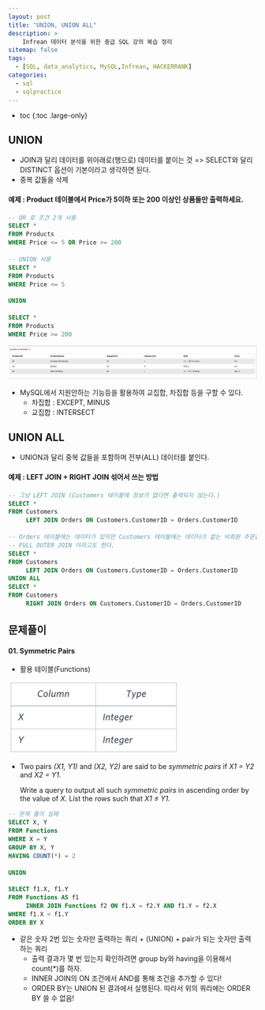 ```yaml
---
layout: post
title: "UNION, UNION ALL"
description: >
    Infrean 데이터 분석을 위한 중급 SQL 강의 복습 정리
sitemap: false
tags:
  - [SQL, data_analytics, MySQL,Infrean, HACKERRANK]
categories:
  - sql
  - sqlpractice 
---
```


* toc
{:toc .large-only}


## UNION

- JOIN과 달리 데이터를 위아래로(행으로) 데이터를 붙이는 것 => SELECT와 달리 DISTINCT 옵션이 기본이라고 생각하면 된다.
- 중복 값들을 삭제



#### 예제 : Product 테이블에서 Price가 5이하 또는 200 이상인 상품들만 출력하세요.

```sql
-- OR 로 조건 2개 사용
SELECT *
FROM Products
WHERE Price <= 5 OR Price >= 200

-- UNION 사용
SELECT *
FROM Products
WHERE Price <= 5

UNION

SELECT *
FROM Products
WHERE Price >= 200

```

![image-20220405174626423](/assets/md-images/image-20220405174626423.png)



- MySQL에서 지원안하는  기능등을 활용하여 교집합, 차집합 등을 구할 수 있다.
  - 차집합 : EXCEPT, MINUS
  - 교집합 : INTERSECT





## UNION ALL

- UNION과 달리 중복 값들을 포함하며 전부(ALL) 데이터를 붙인다.



#### 예제 :  LEFT JOIN + RIGHT JOIN 섞어서 쓰는 방법

```sql
-- 그냥 LEFT JOIN (Customers 테이블에 정보가 없다면 출력되지 않는다.)
SELECT *
FROM Customers
	 LEFT JOIN Orders ON Customers.CustomerID = Orders.CustomerID
	 
-- Orders 테이블에는 데이터가 있지만 Customers 테이블에는 데이터가 없는 비회원 주문같은 경우도 같이 보고 싶을 때
-- FULL OUTER JOIN 이라고도 한다.
SELECT *
FROM Customers
	 LEFT JOIN Orders ON Customers.CustomerID = Orders.CustomerID
UNION ALL
SELECT *
FROM Customers
	 RIGHT JOIN Orders ON Customers.CustomerID = Orders.CustomerID
```





## 문제풀이



#### 01. Symmetric Pairs

- 활용 테이블(Functions)

![image-20220405174948820](/assets/md-images/image-20220405174948820.png)



- Two pairs *(X1, Y1)* and *(X2, Y2)* are said to be *symmetric* *pairs* if *X1 = Y2* and *X2 = Y1*.

  Write a query to output all such *symmetric* *pairs* in ascending order by the value of *X*. List the rows such that *X1 ≤ Y1*.



```sql
-- 문제 풀이 실패
SELECT X, Y
FROM Functions
WHERE X = Y
GROUP BY X, Y
HAVING COUNT(*) = 2

UNION

SELECT f1.X, f1.Y
FROM Functions AS f1
     INNER JOIN Functions f2 ON f1.X = f2.Y AND f1.Y = f2.X
WHERE f1.X < f1.Y
ORDER BY X
```

- 같은 숫자 2번 있는 숫자만 출력하는 쿼리 + (UNION) +  pair가 되는 숫자만 출력하는 쿼리
  - 출력 결과가 몇 번 있는지 확인하려면 group by와 having을 이용해서 count(*)를 하자.
  - INNER JOIN의 ON 조건에서 AND를 통해 조건을 추가할 수 있다!
  - ORDER BY는 UNION 된 결과에서 실행된다. 따라서 위의 쿼리에는 ORDER BY 쓸 수 없음!


